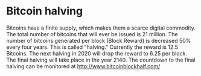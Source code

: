 # Bitcoin halving

Bitcoins have a finite supply, which makes them a scarce digital commodity. The
total number of bitcoins that will ever be issued is 21 million. The number of bitcoins
generated per block (Block Reward) is decreased 50% every four years. This is called
"halving." Currently the reward is 12.5 Bitcoins. The next halving in 2020 will drop
the reward to 6.25 per block. The final halving will take place in the year 2140. The
countdown to the final halving can be monitored at http://www.bitcoinblockhalf.com/


